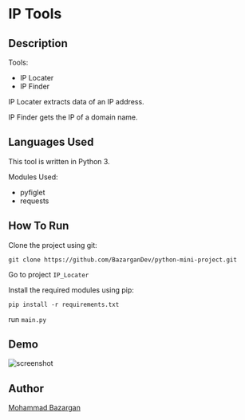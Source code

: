 # IP Tools

## Description
Tools:
- IP Locater
- IP Finder

IP Locater extracts data of an IP address.

IP Finder gets the IP of a domain name.

## Languages Used
This tool is written in Python 3.

Modules Used:
- pyfiglet
- requests

## How To Run
Clone the project using git:

`git clone https://github.com/BazarganDev/python-mini-project.git`

Go to project `IP_Locater`

Install the required modules using pip:

`pip install -r requirements.txt`

run `main.py`

## Demo
![screenshot](https://github.com/BazarganDev/python-mini-project/assets/124906353/cc148ef9-ecf8-4321-b2cd-70518c890a02)

## Author
[Mohammad Bazargan](https://github.com/BazarganDev)
